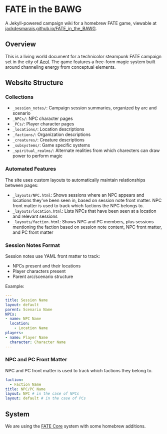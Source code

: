 # FATE in the BAWG

A Jekyll-powered campaign wiki for a homebrew FATE game, viewable at [jackdesmarais.github.io/FATE_in_the_BAWG](https://jackdesmarais.github.io/FATE_in_the_BAWG).

## Overview
This is a living world document for a technicolor steampunk FATE campaign set in the city of [Aeol](/FATE_in_the_BAWG/locations/Aeol.html). The game features a free-form magic system built around channeling energy from conceptual elements.

## Website Structure

### Collections
- `_session_notes/`: Campaign session summaries, organized by arc and scenario
- `_NPCs/`: NPC character pages
- `_PCs/`: Player character pages
- `_locations/`: Location descriptions
- `_factions/`: Organization descriptions
- `_creatures/`: Creature descriptions
- `_subsystems/`: Game specific systems
- `_spiritual_realms/`: Alternate realities from which charecters can draw power to perform magic

### Automated Features
The site uses custom layouts to automatically maintain relationships between pages:

- `_layouts/NPC.html`: Shows sessions where an NPC appears and locations they've been seen in, based on session note front matter. NPC front matter is used to track which factions the NPC belongs to.
- `_layouts/location.html`: Lists NPCs that have been seen at a location and relevant sessions
- `_layouts/faction.html`: Shows NPC and PC members, plus sessions mentioning the faction based on session note content, NPC front matter, and PC front matter

### Session Notes Format
Session notes use YAML front matter to track:
- NPCs present and their locations
- Player characters present
- Parent arc/scenario structure

Example:
```yaml
---
title: Session Name
layout: default
parent: Scenario Name
NPCs:
- name: NPC Name
  location:
    - Location Name 
players:
- name: Player Name
  character: Character Name
---
```

### NPC and PC Front Matter
NPC and PC front matter is used to track which factions they belong to.
```yaml
faction:
  - Faction Name
title: NPC/PC Name
layout: NPC # in the case of NPCs
layout: default # in the case of PCs
```


## System
We are using the [FATE Core](https://fate-srd.com/fate-core) system with some homebrew additions.